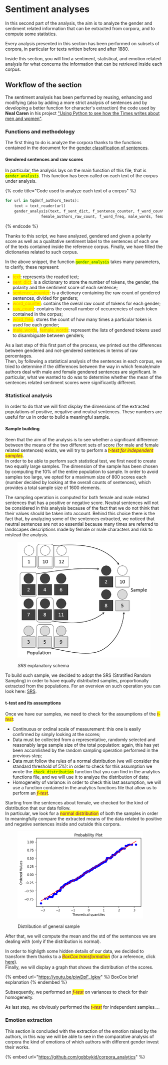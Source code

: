 # Sentiment analyses

In this second part of the analysis, the aim is to analyze the gender and sentiment related information that can be extracted from corpora, and to compute some statistics.

Every analysis presented in this section has been performed on subsets of corpora, in particular for texts written before and after 1880.

Inside this section, you will find a sentiment, statistical, and emotion related analysis for what concerns the information that can be retrieved inside each corpus.&#x20;

## Workflow of the section

The sentiment analysis has been performed by reusing, enhancing and modifying (also by adding a more strict analysis of sentences and by developing a better function for character's extraction) the code used by **Neal Caren** in his project ["Using Python to see how the Times writes about men and women"](http://nealcaren.github.io/text-as-data/html/times\_gender.html).

### Functions and methodology

The first thing to do is analyze the corpora thanks to the functions contained in the document for the [gender classification of sentences](https://github.com/gobbykid/corpora\_analytics/blob/main/sentiment\_functions.py).

#### Gendered sentences and raw scores

In particular, the analysis lays on the main function of this file, that is <mark style="color:green;">`gender_analysis`</mark>. This function has been called on each text of the corpus under analysis.

{% code title="Code used to analyze each text of a corpus" %}
```python
for url in tqdm(f_authors_texts):
    text = text_reader(url)
    gender_analysis(text, f_sent_dict, f_sentence_counter, f_word_counter, 
                female_authors_raw_count, f_word_freq, male_words, female_words)
```
{% endcode %}

Thanks to this script, we have analyzed, gendered and given a polarity score as well as a qualitative sentiment label to the sentences of each one of the texts contained inside the reference corpus. Finally, we have filled the dictionaries related to such corpus.

In the above snippet, the function <mark style="color:green;">`gender_analysis`</mark> takes many parameters, to clarify, these represent:

* <mark style="color:orange;">text</mark>: represents the readed text;
* <mark style="color:orange;">sent\_dict</mark>: is a dictionary to store the number of tokens, the gender, the polarity and the sentiment score of each sentence;
* <mark style="color:orange;">sentence\_counter</mark>: is a dictionary containing the raw count of gendered sentences, divided for genders;
* <mark style="color:orange;">word\_counter</mark>: contains the overal raw count of tokens for each gender;
* <mark style="color:orange;">raw\_count</mark>: contains the overall number of occurrencies of each token contained in the corpus;
* <mark style="color:orange;">word\_freq</mark>: stores the count of how many times a particular token is used foe each gender;
* <mark style="color:orange;">male\_words</mark>, <mark style="color:orange;">female</mark>_<mark style="color:orange;">\_</mark>_<mark style="color:orange;">words</mark>: represent the lists of gendered tokens used to disambiguate between genders;

As a last step of this first part of the process, we printed out the differences between gendered and not-gendered sentences in terms of raw percentages.\
Then, by following a statistical analysis of the sentences in each corpus, we tried to determine if the differences between the way in which female/male authors deal with male and female gendered sentences are significant. In particular, what we wanted to do was to determine whether the mean of the sentences related sentiment scores were significantly different.

### Statistical analysis

In order to do that we will first display the dimensions of the extracted populations of positive, negative and neutral sentences. These numbers are useful for us in order to build a meaningful sample.

#### Sample building

Seen that the aim of the analysis is to see whether a significant difference between the means of the two different sets of score (for male and female related sentences) exists, we will try to perform a _<mark style="color:purple;">t-test for independent samples</mark>_.\
In order to be able to perform such statistical test, we first need to create two equally large samples. The dimension of the sample has been chosen by computing the 10% of the entire population to sample. In order to avoid samples too large, we opted for a maximum size of 800 scores each (number decided by looking at the overall counts of sentences), which provides a total sample size of 1600 elements.

The sampling operation is computed for both female and male related sentences that has a positive or negative score. Neutral sentences will not be considered in this analysis because of the fact that we do not think that their values should be taken into account. Behind this choice there is  the fact that, by analyzing some of the sentences extracted, we noticed that neutral sentences are not so essential because many times are referred to landscapes descriptions made by female or male characters and risk to mislead the analysis.

<figure><img src="../../.gitbook/assets/Stratified_sampling.PNG" alt=""><figcaption><p><em>SRS</em> explanatory schema</p></figcaption></figure>

To build such sample, we decided to adopt the SRS (Stratified Random Sampling) in order to have equally distributed samples, proportionally extracted from the populations. For an overview on such operation you can look here: [SRS](https://en.wikipedia.org/wiki/Stratified\_sampling).

#### t-test and its assumptions

Once we have our samples, we need to check for the assumptions of the _<mark style="color:purple;">t-test</mark>_:

* Continuous or ordinal scale of measurement: this one is easily confirmed by simply looking at the scores;
* Data must be collected from a representative, randomly selected and reasonably large sample size of the total population: again, this has yet been accomlished by the random sampling operation performed in the previous step;
* Data must follow the rules of a normal distribution (we will consider the standard threshold of 5%): in order to check for this assumption we wrote the <mark style="color:green;">`check_distribution`</mark> function that you can find in the analytics functions file, and we will use it to analyze the distribution of data;
* Homogeneity of variance: in order to check this last assumption, we will use a function contained in the analytics functions file that allow us to perform an _<mark style="color:purple;">f-test</mark>_.

Starting from the sentences about female, we checked for the kind of distribution that our data follow.\
In particular, we look for a <mark style="color:purple;">normal distribution</mark> of both the samples in order to meaningfully compare the extracted means of the data related to positive and negative sentences inside and outside this corpora.

<figure><img src="../../.gitbook/assets/normal_qq.png" alt=""><figcaption><p>Distribution of general sample</p></figcaption></figure>

After that, we will compute the mean and the std of the sentences we are dealing with (only if the distribution is normal).

In order to highligth some hidden details of our data, we decided to transform them thanks to a _<mark style="color:purple;">BoxCox transformation</mark>_ (for a reference, click [here](https://www.statisticshowto.com/probability-and-statistics/normal-distributions/box-cox-transformation/)).\
Finally, we will display a graph that shows the distribution of the scores.

{% embed url="https://youtu.be/pjwDpF_Igkw" %}
BoxCox brief explanation
{% endembed %}

Subsequently, we performed an _<mark style="color:purple;">f-test</mark>_ on variances to check for their homogeneity.

As last step, we obviously performed the _<mark style="color:purple;">t-test</mark>_ for independent samples_._

### Emotion extraction

This section is concluded with the extraction of the emotion raised by the authors, in this way we will be able to see in the comparative analysis of corpora the kind of emotions of which authors with different gender invest their works.

{% embed url="https://github.com/gobbykid/corpora_analytics" %}
